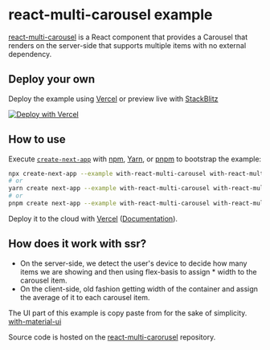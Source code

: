 # react-multi-carousel example

[react-multi-carousel](https://www.npmjs.com/package/react-multi-carousel) is a React component that provides a Carousel that renders on the server-side that supports multiple items with no external dependency.

## Deploy your own

Deploy the example using [Vercel](https://vercel.com?utm_source=github&utm_medium=readme&utm_campaign=next-example) or preview live with [StackBlitz](https://stackblitz.com/github/vercel/next.js/tree/canary/examples/with-react-multi-carousel)

[![Deploy with Vercel](https://vercel.com/button)](https://vercel.com/new/git/external?repository-url=https://github.com/vercel/next.js/tree/canary/examples/with-react-multi-carousel&project-name=with-react-multi-carousel&repository-name=with-react-multi-carousel)

## How to use

Execute [`create-next-app`](https://github.com/vercel/next.js/tree/canary/packages/create-next-app) with [npm](https://docs.npmjs.com/cli/init), [Yarn](https://yarnpkg.com/lang/en/docs/cli/create/), or [pnpm](https://pnpm.io) to bootstrap the example:

```bash
npx create-next-app --example with-react-multi-carousel with-react-multi-carousel-app
# or
yarn create next-app --example with-react-multi-carousel with-react-multi-carousel-app
# or
pnpm create next-app --example with-react-multi-carousel with-react-multi-carousel-app
```

Deploy it to the cloud with [Vercel](https://vercel.com/new?utm_source=github&utm_medium=readme&utm_campaign=next-example) ([Documentation](https://nextjs.org/docs/deployment)).

## How does it work with ssr?

- On the server-side, we detect the user's device to decide how many items we are showing and then using flex-basis to assign \* width to the carousel item.
- On the client-side, old fashion getting width of the container and assign the average of it to each carousel item.

The UI part of this example is copy paste from for the sake of simplicity. [with-material-ui](https://github.com/vercel/next.js/tree/canary/examples/with-material-ui)

Source code is hosted on the [react-multi-carorusel](https://github.com/YIZHUANG/react-multi-carousel/tree/master/examples/ssr) repository.
